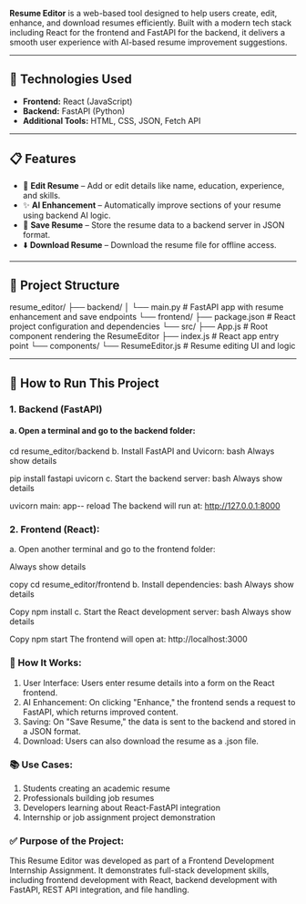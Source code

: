  
**Resume Editor** is a web-based tool designed to help users create, edit, enhance, and download resumes efficiently. Built with a modern tech stack including React for the frontend and FastAPI for the backend, it delivers a smooth user experience with AI-based resume improvement suggestions.

--------------------------------------------------------------------------------------------------------------------

## 🔧 Technologies Used

- **Frontend:** React (JavaScript)
- **Backend:** FastAPI (Python)
- **Additional Tools:** HTML, CSS, JSON, Fetch API

 ----------------------------------------------------------------------------------------------------------------------

## 📋 Features

- 📝 **Edit Resume** – Add or edit details like name, education, experience, and skills.
- ✨ **AI Enhancement** – Automatically improve sections of your resume using backend AI logic.
- 💾 **Save Resume** – Store the resume data to a backend server in JSON format.
- ⬇️ **Download Resume** – Download the resume file for offline access.

----------------------------------------------------------------------------------------------------------------------

## 📁 Project Structure

resume_editor/
├── backend/
│ └── main.py # FastAPI app with resume enhancement and save endpoints
└── frontend/
├── package.json # React project configuration and dependencies
└── src/
├── App.js # Root component rendering the ResumeEditor
├── index.js # React app entry point
└── components/
└── ResumeEditor.js # Resume editing UI and logic

---------------------------------------------------------------------------------------------------------------------

## 🚀 How to Run This Project

### 1. Backend (FastAPI)

#### a. Open a terminal and go to the backend folder:
 
cd resume_editor/backend
b. Install FastAPI and Uvicorn:
bash
Always show details

 
pip install fastapi uvicorn
c. Start the backend server:
bash
Always show details

 
uvicorn main: app-- reload
The backend will run at: http://127.0.0.1:8000

###  2. Frontend (React):

a. Open another terminal and go to the frontend folder:
 
Always show details

 copy
cd resume_editor/frontend
b. Install dependencies:
bash
Always show details

Copy
npm install
c. Start the React development server:
bash
Always show details

Copy
npm start
The frontend will open at: http://localhost:3000

### 🌟 How It Works:

1) User Interface: Users enter resume details into a form on the React frontend.
2) AI Enhancement: On clicking "Enhance," the frontend sends a request to FastAPI, which returns improved content.
3) Saving: On "Save Resume," the data is sent to the backend and stored in a JSON format.
4) Download: Users can also download the resume as a .json file.

### 📚 Use Cases:

1) Students creating an academic resume
2) Professionals building job resumes
3) Developers learning about React-FastAPI integration
4) Internship or job assignment project demonstration

### ✅ Purpose of the Project:

This Resume Editor was developed as part of a Frontend Development Internship Assignment. It demonstrates full-stack development skills, including frontend development with React, backend development with FastAPI, REST API integration, and file handling.
